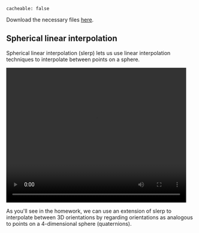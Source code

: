 ```
cacheable: false
```

Download the necessary files [here](/~tmullen/secure/f17cg/cs315-lab5.zip).

## Spherical linear interpolation

Spherical linear interpolation (slerp) lets us use linear interpolation techniques to interpolate between 
points on a sphere. 



<video width="480" height="360" controls>
  <source src="/~tmullen/images/cg/slerp2.ogv" type="video/ogg;" codecs="theora, vorbis">
Your browser does not support the video tag.
</video>

As you'll see in the homework, we can use an extension of slerp to interpolate between 3D orientations by 
regarding orientations as analogous to points on a 4-dimensional sphere (quaternions). 